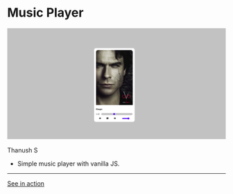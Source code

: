 #   Music Player

![screenshot](./screenshot/screenshot.png)

Thanush S

-   Simple music player with vanilla JS.

---

[See in action](https://thanushsiva.github.io/Music-Player)